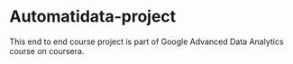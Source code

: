 # Automatidata-project
This end to end course project is part of Google Advanced Data Analytics course on coursera.
